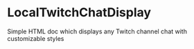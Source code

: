 # LocalTwitchChatDisplay
Simple HTML doc which displays any Twitch channel chat with customizable styles

